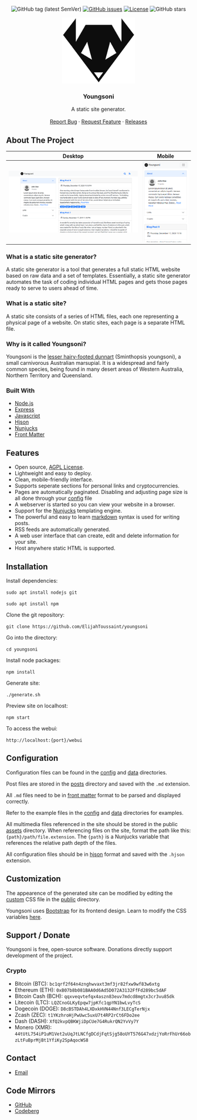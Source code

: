 <div align="center">

![GitHub tag (latest SemVer)](https://img.shields.io/github/tag/ElijahToussaint/youngsoni.svg)
[![GitHub issues](https://img.shields.io/github/issues-raw/ElijahToussaint/youngsoni.svg)](https://github.com/ElijahToussaint/youngsoni/issues)
[![License](https://img.shields.io/github/license/ElijahToussaint/youngsoni.svg)](LICENSE)
![GitHub stars](https://img.shields.io/github/stars/ElijahToussaint/youngsoni?style=social)

</div>

<p align="center">
    <img width=200px src="docs/images/youngsoni.png">

 <h3 align="center">Youngsoni</h3>
  <p align="center">
    A static site generator.
    <br />
    <br />
    <a href="https://github.com/ElijahToussaint/youngsoni/issues">Report Bug</a>
    ·
    <a href="https://github.com/ElijahToussaint/youngsoni/issues">Request Feature</a>
    ·
    <a href="https://github.com/ElijahToussaint/youngsoni/blob/main/RELEASES.md">Releases</a>
  </p>
</p>

## About The Project

| Desktop   | Mobile    |
| :---:     | :---:     |
| ![desktop](docs/images/desktop.png) | ![mobile](docs/images/mobile.png) |

### What is a static site generator?

A static site generator is a tool that generates a full static HTML website based on raw data and a set of templates. Essentially, a static site generator automates the task of coding individual HTML pages and gets those pages ready to serve to users ahead of time.

### What is a static site?

A static site consists of a series of HTML files, each one representing a physical page of a website. On static sites, each page is a separate HTML file.

### Why is it called Youngsoni?

Youngsoni is the [lesser hairy-footed dunnart](https://en.wikipedia.org/wiki/Lesser_hairy-footed_dunnart) (Sminthopsis youngsoni), a small carnivorous Australian marsupial. It is a widespread and fairly common species, being found in many desert areas of Western Australia, Northern Territory and Queensland.

### Built With

- [Node.js](https://nodejs.org/en/)
- [Express](https://expressjs.com/)
- [Javascript](https://www.ecma-international.org/publications-and-standards/standards/ecma-262/)
- [Hjson](https://hjson.github.io/)
- [Nunjucks](https://mozilla.github.io/nunjucks/)
- [Front Matter](https://github.com/jxson/front-matter)

## Features

- Open source, [AGPL License](/LICENSE).
- Lightweight and easy to deploy.
- Clean, mobile-friendly interface.
- Supports seperate sections for personal links and cryptocurrencies.
- Pages are automatically paginated. Disabling and adjusting page size is all done through your [config](src/config/config.hjson) file
- A webserver is started so you can view your website in a browser.
- Support for the [Nunjucks](https://mozilla.github.io/nunjucks/) templating engine.
- The powerful and easy to learn [markdown](https://daringfireball.net/projects/markdown/) syntax is used for writing posts.
- RSS feeds are automatically generated.
- A web user interface that can create, edit and delete information for your site.
- Host anywhere static HTML is supported.

## Installation

Install dependencies:

`sudo apt install nodejs git`

`sudo apt install npm`

Clone the git repository:

`git clone https://github.com/ElijahToussaint/youngsoni`

Go into the directory:

`cd youngsoni`

Install node packages:

`npm install`

Generate site:

`./generate.sh`

Preview site on localhost:

`npm start`

To access the webui:

`http://localhost:{port}/webui`

## Configuration

Configuration files can be found in the [config](src/config) and [data](src/data) directories.

Post files are stored in the [posts](src/data/posts) directory and saved with the `.md` extension.

All `.md` files need to be in [front matter](https://github.com/jxson/front-matter) format to be parsed and displayed correctly.

Refer to the example files in the [config](src/config/examples) and [data](src/data/examples) directories for examples.

All multimedia files referenced in the site should be stored in the public [assets](public/assets) directory. When referencing files on the site, format the path like this: `{path}/path/file.extension`. The `{path}` is a Nunjucks variable that references the relative path depth of the files.

All configuration files should be in [hjson](https://hjson.github.io/) format and saved with the `.hjson` extension.

## Customization

The appearence of the generated site can be modified by editing the [custom](public/css/custom.css) CSS file in the [public](public) directory.

Youngsoni uses [Bootstrap](https://github.com/twbs/bootstrap) for its frontend design. Learn to modify the CSS variables [here](https://getbootstrap.com/docs/5.0/customize/overview/). 

## Support / Donate

Youngsoni is free, open-source software. Donations directly support development of the project.

### Crypto

- Bitcoin (BTC): `bc1qrf2f64n4znghwvaxt3mf3jr82fxw9wf83w6xtg`
- Ethereum (ETH): `0xB07b8b081BAA0d6Ad5D072A3132FfFd289bc5dAF`
- Bitcoin Cash (BCH): `qqxveqvtefqx4aszn83euv7mdcd8mgtx3cr3vu85dk`
- Litecoin (LTC): `LQZCnoGLKyEpqw7jpKfc1qpYN1bwLvyTcS`
- Dogecoin (DOGE): `D8cBSTDAh4LXDxkHVN44Nnf3LECgTerNjx`
- Zcash (ZEC): `t1YKzhroHjPwUwc5uxU7t4RP2rCt6FDo2ee`
- Dash (DASH): `XfQ2kvpQBKWjiDpCUe7G4RukrQN2YvVy7Y`
- Monero (XMR): `44tUtL754iP1uM1Vet2uUqJtLNCfgDCdjFqtSjg58oUYT576G47xdzjYoRrFhUr66obzLtFuBprMjBt1YfiKy2SpAqocWS8`

## Contact

- [Email](mailto:elijahtoussaint@protonmail.com)

## Code Mirrors

- [GitHub](https://github.com/ElijahToussaint/youngsoni)
- [Codeberg](https://codeberg.org/ElijahToussaint/youngsoni)
